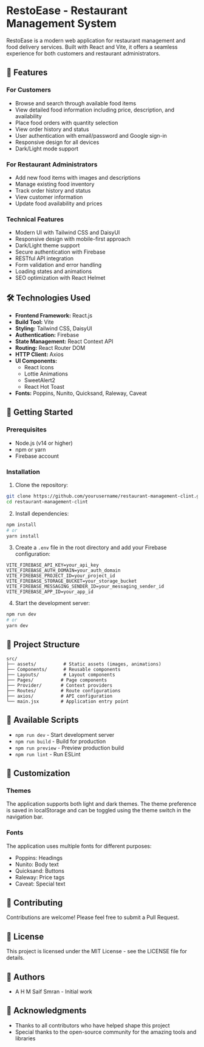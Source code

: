 # RestoEase - Restaurant Management System

RestoEase is a modern web application for restaurant management and food delivery services. Built with React and Vite, it offers a seamless experience for both customers and restaurant administrators.

## 🌟 Features

### For Customers
- Browse and search through available food items
- View detailed food information including price, description, and availability
- Place food orders with quantity selection
- View order history and status
- User authentication with email/password and Google sign-in
- Responsive design for all devices
- Dark/Light mode support

### For Restaurant Administrators
- Add new food items with images and descriptions
- Manage existing food inventory
- Track order history and status
- View customer information
- Update food availability and prices

### Technical Features
- Modern UI with Tailwind CSS and DaisyUI
- Responsive design with mobile-first approach
- Dark/Light theme support
- Secure authentication with Firebase
- RESTful API integration
- Form validation and error handling
- Loading states and animations
- SEO optimization with React Helmet

## 🛠️ Technologies Used

- **Frontend Framework:** React.js
- **Build Tool:** Vite
- **Styling:** Tailwind CSS, DaisyUI
- **Authentication:** Firebase
- **State Management:** React Context API
- **Routing:** React Router DOM
- **HTTP Client:** Axios
- **UI Components:** 
  - React Icons
  - Lottie Animations
  - SweetAlert2
  - React Hot Toast
- **Fonts:** Poppins, Nunito, Quicksand, Raleway, Caveat

## 🚀 Getting Started

### Prerequisites
- Node.js (v14 or higher)
- npm or yarn
- Firebase account

### Installation

1. Clone the repository:
```bash
git clone https://github.com/yourusername/restaurant-management-clint.git
cd restaurant-management-clint
```

2. Install dependencies:
```bash
npm install
# or
yarn install
```

3. Create a `.env` file in the root directory and add your Firebase configuration:
```env
VITE_FIREBASE_API_KEY=your_api_key
VITE_FIREBASE_AUTH_DOMAIN=your_auth_domain
VITE_FIREBASE_PROJECT_ID=your_project_id
VITE_FIREBASE_STORAGE_BUCKET=your_storage_bucket
VITE_FIREBASE_MESSAGING_SENDER_ID=your_messaging_sender_id
VITE_FIREBASE_APP_ID=your_app_id
```

4. Start the development server:
```bash
npm run dev
# or
yarn dev
```

## 📁 Project Structure

```
src/
├── assets/          # Static assets (images, animations)
├── Components/      # Reusable components
├── Layouts/         # Layout components
├── Pages/          # Page components
├── Provider/       # Context providers
├── Routes/         # Route configurations
├── axios/          # API configuration
└── main.jsx        # Application entry point
```

## 🔧 Available Scripts

- `npm run dev` - Start development server
- `npm run build` - Build for production
- `npm run preview` - Preview production build
- `npm run lint` - Run ESLint

## 🎨 Customization

### Themes
The application supports both light and dark themes. The theme preference is saved in localStorage and can be toggled using the theme switch in the navigation bar.

### Fonts
The application uses multiple fonts for different purposes:
- Poppins: Headings
- Nunito: Body text
- Quicksand: Buttons
- Raleway: Price tags
- Caveat: Special text

## 🤝 Contributing

Contributions are welcome! Please feel free to submit a Pull Request.

## 📝 License

This project is licensed under the MIT License - see the LICENSE file for details.

## 👥 Authors

- A H M Saif Smran - Initial work

## 🙏 Acknowledgments

- Thanks to all contributors who have helped shape this project
- Special thanks to the open-source community for the amazing tools and libraries
